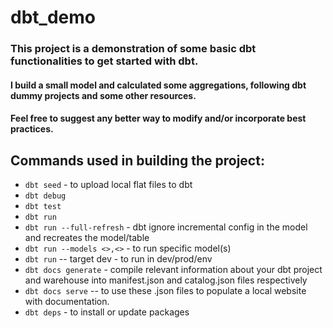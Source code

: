 # dbt_demo

### This project is a demonstration of some basic dbt functionalities to get started with dbt.

#### I build a small model and calculated some aggregations, following dbt dummy projects and some other resources.

#### Feel free to suggest any better way to modify and/or incorporate best practices.



## Commands used in building the project:

* `dbt seed` - to upload local flat files to dbt
* `dbt debug`
* `dbt test`
* `dbt run`
* `dbt run --full-refresh` - dbt ignore incremental config in the model and recreates the model/table
* `dbt run --models <>,<>` - to run specific model(s)
* `dbt run` -- target dev - to run in dev/prod/env
* `dbt docs generate` - compile relevant information about your dbt project and warehouse into manifest.json and catalog.json files respectively
* `dbt docs serve` -- to use these .json files to populate a local website with documentation.
* `dbt deps` - to install or update packages
